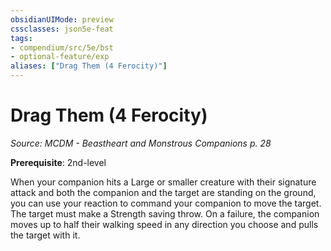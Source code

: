 ```yaml
---
obsidianUIMode: preview
cssclasses: json5e-feat
tags:
- compendium/src/5e/bst
- optional-feature/exp
aliases: ["Drag Them (4 Ferocity)"]
---
```

# Drag Them (4 Ferocity)
*Source: MCDM - Beastheart and Monstrous Companions p. 28*  

**Prerequisite**: 2nd-level

When your companion hits a Large or smaller creature with their signature attack and both the companion and the target are standing on the ground, you can use your reaction to command your companion to move the target. The target must make a Strength saving throw. On a failure, the companion moves up to half their walking speed in any direction you choose and pulls the target with it.